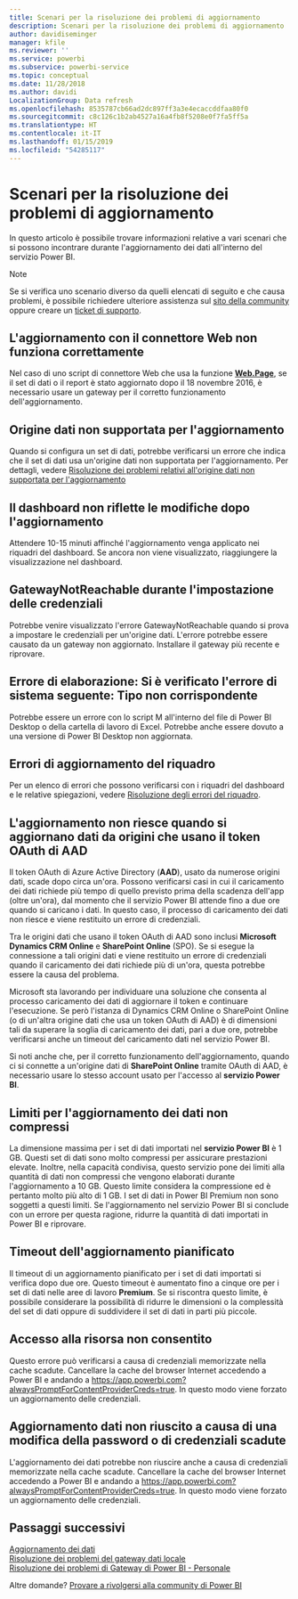 ```yaml
---
title: Scenari per la risoluzione dei problemi di aggiornamento
description: Scenari per la risoluzione dei problemi di aggiornamento
author: davidiseminger
manager: kfile
ms.reviewer: ''
ms.service: powerbi
ms.subservice: powerbi-service
ms.topic: conceptual
ms.date: 11/28/2018
ms.author: davidi
LocalizationGroup: Data refresh
ms.openlocfilehash: 8535787cb66ad2dc897ff3a3e4ecaccddfaa80f0
ms.sourcegitcommit: c8c126c1b2ab4527a16a4fb8f5208e0f7fa5ff5a
ms.translationtype: HT
ms.contentlocale: it-IT
ms.lasthandoff: 01/15/2019
ms.locfileid: "54285117"
---
```

# <a name="troubleshooting-refresh-scenarios"></a>Scenari per la risoluzione dei problemi di aggiornamento
In questo articolo è possibile trovare informazioni relative a vari scenari che si possono incontrare durante l'aggiornamento dei dati all'interno del servizio Power BI.

> [!NOTE]
> Se si verifica uno scenario diverso da quelli elencati di seguito e che causa problemi, è possibile richiedere ulteriore assistenza sul [sito della community](http://community.powerbi.com/) oppure creare un [ticket di supporto](https://powerbi.microsoft.com/support/).
> 
> 

## <a name="refresh-using-web-connector-doesnt-work-properly"></a>L'aggiornamento con il connettore Web non funziona correttamente
Nel caso di uno script di connettore Web che usa la funzione [**Web.Page**](https://msdn.microsoft.com/library/mt260924.aspx), se il set di dati o il report è stato aggiornato dopo il 18 novembre 2016, è necessario usare un gateway per il corretto funzionamento dell'aggiornamento.

## <a name="unsupported-data-source-for-refresh"></a>Origine dati non supportata per l'aggiornamento
Quando si configura un set di dati, potrebbe verificarsi un errore che indica che il set di dati usa un'origine dati non supportata per l'aggiornamento. Per dettagli, vedere [Risoluzione dei problemi relativi all'origine dati non supportata per l'aggiornamento](service-admin-troubleshoot-unsupported-data-source-for-refresh.md)

## <a name="dashboard-doesnt-reflect-changes-after-refresh"></a>Il dashboard non riflette le modifiche dopo l'aggiornamento
Attendere 10-15 minuti affinché l'aggiornamento venga applicato nei riquadri del dashboard.  Se ancora non viene visualizzato, riaggiungere la visualizzazione nel dashboard.

## <a name="gatewaynotreachable-when-setting-credentials"></a>GatewayNotReachable durante l'impostazione delle credenziali
Potrebbe venire visualizzato l'errore GatewayNotReachable quando si prova a impostare le credenziali per un'origine dati. L'errore potrebbe essere causato da un gateway non aggiornato.  Installare il gateway più recente e riprovare.

## <a name="processing-error-the-following-system-error-occurred-type-mismatch"></a>Errore di elaborazione: Si è verificato l'errore di sistema seguente: Tipo non corrispondente
Potrebbe essere un errore con lo script M all'interno del file di Power BI Desktop o della cartella di lavoro di Excel.  Potrebbe anche essere dovuto a una versione di Power BI Desktop non aggiornata.

## <a name="tile-refresh-errors"></a>Errori di aggiornamento del riquadro
Per un elenco di errori che possono verificarsi con i riquadri del dashboard e le relative spiegazioni, vedere [Risoluzione degli errori del riquadro](refresh-troubleshooting-tile-errors.md).

## <a name="refresh-fails-when-updating-data-from-sources-that-use-aad-oauth"></a>L'aggiornamento non riesce quando si aggiornano dati da origini che usano il token OAuth di AAD
Il token OAuth di Azure Active Directory (**AAD**), usato da numerose origini dati, scade dopo circa un'ora. Possono verificarsi casi in cui il caricamento dei dati richiede più tempo di quello previsto prima della scadenza dell'app (oltre un'ora), dal momento che il servizio Power BI attende fino a due ore quando si caricano i dati. In questo caso, il processo di caricamento dei dati non riesce e viene restituito un errore di credenziali.

Tra le origini dati che usano il token OAuth di AAD sono inclusi **Microsoft Dynamics CRM Online** e **SharePoint Online** (SPO). Se si esegue la connessione a tali origini dati e viene restituito un errore di credenziali quando il caricamento dei dati richiede più di un'ora, questa potrebbe essere la causa del problema.

Microsoft sta lavorando per individuare una soluzione che consenta al processo caricamento dei dati di aggiornare il token e continuare l'esecuzione. Se però l'istanza di Dynamics CRM Online o SharePoint Online (o di un'altra origine dati che usa un token OAuth di AAD) è di dimensioni tali da superare la soglia di caricamento dei dati, pari a due ore, potrebbe verificarsi anche un timeout del caricamento dati nel servizio Power BI.

Si noti anche che, per il corretto funzionamento dell'aggiornamento, quando ci si connette a un'origine dati di **SharePoint Online** tramite OAuth di AAD, è necessario usare lo stesso account usato per l'accesso al **servizio Power BI**.

## <a name="uncompressed-data-limits-for-refresh"></a>Limiti per l'aggiornamento dei dati non compressi
La dimensione massima per i set di dati importati nel **servizio Power BI** è 1 GB. Questi set di dati sono molto compressi per assicurare prestazioni elevate. Inoltre, nella capacità condivisa, questo servizio pone dei limiti alla quantità di dati non compressi che vengono elaborati durante l'aggiornamento a 10 GB. Questo limite considera la compressione ed è pertanto molto più alto di 1 GB. I set di dati in Power BI Premium non sono soggetti a questi limiti. Se l'aggiornamento nel servizio Power BI si conclude con un errore per questa ragione, ridurre la quantità di dati importati in Power BI e riprovare.

## <a name="scheduled-refresh-timeout"></a>Timeout dell'aggiornamento pianificato
Il timeout di un aggiornamento pianificato per i set di dati importati si verifica dopo due ore. Questo timeout è aumentato fino a cinque ore per i set di dati nelle aree di lavoro **Premium**. Se si riscontra questo limite, è possibile considerare la possibilità di ridurre le dimensioni o la complessità del set di dati oppure di suddividere il set di dati in parti più piccole.

## <a name="access-to-the-resource-is-forbidden"></a>Accesso alla risorsa non consentito  
Questo errore può verificarsi a causa di credenziali memorizzate nella cache scadute. Cancellare la cache del browser Internet accedendo a Power BI e andando a https://app.powerbi.com?alwaysPromptForContentProviderCreds=true. In questo modo viene forzato un aggiornamento delle credenziali. 
    
    
## <a name="data-refresh-failure-because-of-password-change-or-expired-credentials"></a>Aggiornamento dati non riuscito a causa di una modifica della password o di credenziali scadute 
L'aggiornamento dei dati potrebbe non riuscire anche a causa di credenziali memorizzate nella cache scadute. Cancellare la cache del browser Internet accedendo a Power BI e andando a https://app.powerbi.com?alwaysPromptForContentProviderCreds=true. In questo modo viene forzato un aggiornamento delle credenziali.


## <a name="next-steps"></a>Passaggi successivi
[Aggiornamento dei dati](refresh-data.md)  
[Risoluzione dei problemi del gateway dati locale](service-gateway-onprem-tshoot.md)  
[Risoluzione dei problemi di Gateway di Power BI - Personale](service-admin-troubleshooting-power-bi-personal-gateway.md)  

Altre domande? [Provare a rivolgersi alla community di Power BI](http://community.powerbi.com/)

